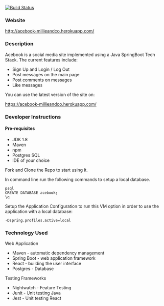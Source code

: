[![Build Status](https://travis-ci.org/JohnNewman1/acebook-millieandco.svg?branch=master)](https://travis-ci.org/JohnNewman1/acebook-millieandco)

### Website

http://acebook-millieandco.herokuapp.com/

### Description 

Acebook is a social media site implemented using a Java SpringBoot Tech Stack. The current features include: 

- Sign Up and Login / Log Out 
- Post messages on the main page  
- Post comments on messages
- Like messages

You can use the latest version of the site on: 

https://acebook-millieandco.herokuapp.com/

### Developer Instructions 

#### Pre-requisites

- JDK 1.8 
- Maven
- npm 
- Postgres SQL 
- IDE of your choice 

Fork and Clone the Repo to start using it. 

In command line run the following commands to setup a local database. 

```
psql 
CREATE DATABASE acebook; 
\q

```

Setup the Application Configuration to run this VM option in order to use the application with a local database:

```
-Dspring.profiles.active=local
```

### Technology Used 

Web Application 

- Maven - automatic dependency management 
- Spring Boot - web application framework 
- React - building the user interface
- Postgres - Database 

Testing Frameworks 

- Nightwatch - Feature Testing 
- Junit - Unit testing Java 
- Jest - Unit testing React 


